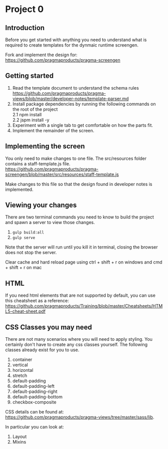 # Project 0

## Introduction
 Before you get started with anything you need to understand what is required to create templates for the dynmaic runtime screengen.
 
 Fork and implement the design for:  
 https://github.com/pragmaproducts/pragma-screengen
 
 ## Getting started
 1. Read the template document to understand the schema rules  
 https://github.com/pragmaproducts/pragma-views/blob/master/developer-notes/template-parser.md
 1. Install package dependencies by running the following commands on the root of the project  
 2.1 npm install  
 2.2 jspm install -y
 1. Experiment with a single tab to get comfortable on how the parts fit.
 1. Implement the remainder of the screen.
 
 ## Implementing the screen
 You only need to make changes to one file.
 The src/resources folder contains a staff-template.js file.
 https://github.com/pragmaproducts/pragma-screengen/blob/master/src/resources/staff-template.js
 
 Make changes to this file so that the design found in developer notes is implemented.
 
 ## Viewing your changes
 There are two terminal commands you need to know to build the project and spawn a server to view those changes.
 
 1. `gulp build:all`
 2. `gulp serve`
 
 Note that the server will run until you kill it in terminal, closing the browser does not stop the server.
 
 Clear cache and hard reload page using
 ctrl + shift + r on windows and 
 cmd + shift + r on mac
 
 ## HTML
 If you need html elements that are not supported by default, you can use this cheatsheet as a reference:  
 https://github.com/pragmaproducts/Training/blob/master/Cheatsheets/HTML5-cheat-sheet.pdf
 
## CSS Classes you may need
 There are not many scenarios where you will need to apply styling. You certainly don't have to create any css classes yourself.
 The following classes already exist for you to use.
 
 1. container
 1. vertical
 1. horizontal
 1. stretch
 1. default-padding
 1. default-padding-left
 1. default-padding-right
 1. default-padding-bottom
 1. checkbox-composite
 
 CSS details can be found at:  
 https://github.com/pragmaproducts/pragma-views/tree/master/sass/lib.
 
 In particular you can look at:  
1. Layout
 1. Mixins
 
